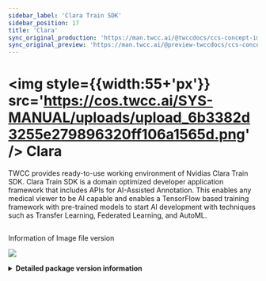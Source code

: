 ```yaml
---
sidebar_label: 'Clara Train SDK'
sidebar_position: 17
title: 'Clara'
sync_original_production: 'https://man.twcc.ai/@twccdocs/ccs-concept-image-clara-en'
sync_original_preview: 'https://man.twcc.ai/@preview-twccdocs/ccs-concept-image-clara-en'
---
```


# <img style={{width:55+'px'}} src='https://cos.twcc.ai/SYS-MANUAL/uploads/upload_6b3382d3255e279896320ff106a1565d.png' /> Clara

TWCC provides ready-to-use working environment of Nvidias Clara Train SDK. Clara Train SDK is a domain optimized developer application framework that includes APIs for AI-Assisted Annotation. This enables any medical viewer to be AI capable and enables a TensorFlow based training framework with pre-trained models to start AI development with techniques such as Transfer Learning, Federated Learning, and AutoML.

## <i class="fa fa-sticky-note" aria-hidden="true"></i>
<span class="ccsimglist">Information of Image file version </span> 

![](https://cos.twcc.ai/SYS-MANUAL/uploads/upload_67c194e5b796a6d29aa1c05ec802dea8.png)



<details class="docspoiler">

<summary><b>Detailed package version information</b></summary>

- [clara-train-sdk-v3.1](https://ngc.nvidia.com/catalog/containers/nvidia:clara-train-sdk)


</details>